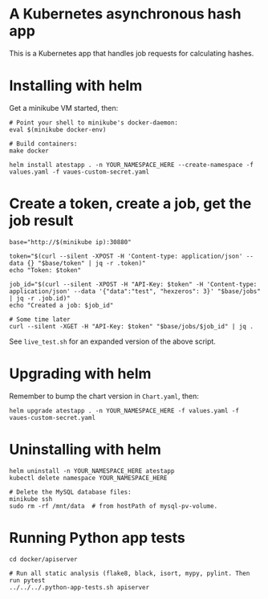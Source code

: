 # A Kubernetes asynchronous hash app

This is a Kubernetes app that handles job requests for calculating hashes.

# Installing with helm

Get a minikube VM started, then:

```shell
# Point your shell to minikube's docker-daemon:
eval $(minikube docker-env)

# Build containers:
make docker

helm install atestapp . -n YOUR_NAMESPACE_HERE --create-namespace -f values.yaml -f vaues-custom-secret.yaml
```

# Create a token, create a job, get the job result
```shell
base="http://$(minikube ip):30880"

token="$(curl --silent -XPOST -H 'Content-type: application/json' --data {} "$base/token" | jq -r .token)"
echo "Token: $token"

job_id="$(curl --silent -XPOST -H "API-Key: $token" -H 'Content-type: application/json' --data '{"data":"test", "hexzeros": 3}' "$base/jobs" | jq -r .job.id)"
echo "Created a job: $job_id"

# Some time later
curl --silent -XGET -H "API-Key: $token" "$base/jobs/$job_id" | jq .
```

See `live_test.sh` for an expanded version of the above script.

# Upgrading with helm

Remember to bump the chart version in `Chart.yaml`, then:

```shell
helm upgrade atestapp . -n YOUR_NAMESPACE_HERE -f values.yaml -f vaues-custom-secret.yaml
```

# Uninstalling with helm

```shell
helm uninstall -n YOUR_NAMESPACE_HERE atestapp
kubectl delete namespace YOUR_NAMESPACE_HERE

# Delete the MySQL database files:
minikube ssh
sudo rm -rf /mnt/data  # from hostPath of mysql-pv-volume.
```

# Running Python app tests

```shell
cd docker/apiserver

# Run all static analysis (flake8, black, isort, mypy, pylint. Then run pytest
../../../.python-app-tests.sh apiserver
```

